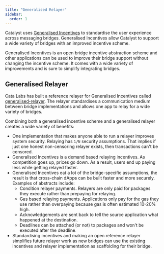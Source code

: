 ```yaml
---
title: "Generalised Relayer"
sidebar:
  order: 1
---
```


Catalyst uses [Generalised Incentives](https://github.com/catalystdao/GeneralisedIncentives) to standardise the user experience across messaging bridges. Generalised Incentives allow Catalyst to support a wide variety of bridges with an improved incentive scheme.

Generalised Incentives is an open bridge incentive abstraction scheme and other applications can be used to improve their bridge support without changing the incentive scheme. It comes with a wide variety of improvements and is sure to simplify integrating bridges.

## Generalised Relayer

Cata Labs has built a reference relayer for Generalised Incentives called [generalised-relayer](https://github.com/catalystdao/generalised-relayer). The relayer standardises a communication medium between bridge implementations and allows one app to relay for a wide variety of bridges.

Combining both a generalised incentive scheme and a generalised relayer creates a wide variety of benefits:

- One implementation that makes anyone able to run a relayer improves system security. Relaying has `1/N` security assumptions. That implies if just one honest non-censoring relayer exists, then transactions can't be censored.
- Generalised Incentives is a demand based relaying incentives. As competition goes up, prices go down. As a result, users end up paying less while getting relayed faster.
- Generalised Incentives eat a lot of the bridge-specific assumptions, the result is that cross-chain dApps can be built faster and more securely. Examples of abstracts include:
  - Condition relayer payments. Relayers are only paid for packages they execute rather than prepaying for relaying.
  - Gas based relaying payments. Applications only pay for the gas they use rather than overpaying because gas is often estimated 10-20% high.
  - Acknowledgements are sent back to tell the source application what happened at the destination.
  - Deadlines can be attached (or not) to packages and won't be executed after the deadline.
- Standardising incentives and making an open reference relayer simplifies future relayer work as new bridges can use the existing incentives and relayer implementation as scaffolding for their bridge.
